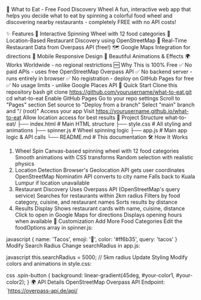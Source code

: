 🍜 What to Eat - Free Food Discovery Wheel
A fun, interactive web app that helps you decide what to eat by spinning a colorful food wheel and discovering nearby restaurants - completely FREE with no API costs!

✨ Features
🎯 Interactive Spinning Wheel with 12 food categories
📍 Location-Based Restaurant Discovery using OpenStreetMap
🏪 Real-Time Restaurant Data from Overpass API (free!)
🗺️ Google Maps Integration for directions
📱 Mobile Responsive Design
🎨 Beautiful Animations & Effects
🌍 Works Worldwide - no regional restrictions
🆓 Why This is 100% Free
✅ No paid APIs - uses free OpenStreetMap Overpass API
✅ No backend server - runs entirely in browser
✅ No registration - deploy on GitHub Pages for free
✅ No usage limits - unlike Google Places API
🚀 Quick Start
Clone this repository
bash
git clone https://github.com/yourusername/what-to-eat.git
cd what-to-eat
Enable GitHub Pages
Go to your repo settings
Scroll to "Pages" section
Set source to "Deploy from a branch"
Select "main" branch and "/ (root)"
Access your app
Visit https://yourusername.github.io/what-to-eat
Allow location access for best results
📁 Project Structure
what-to-eat/
├── index.html          # Main HTML structure
├── style.css          # All styling and animations
├── spinner.js         # Wheel spinning logic
├── app.js            # Main app logic & API calls
└── README.md         # This documentation
🛠️ How It Works
1. Wheel Spin
Canvas-based spinning wheel with 12 food categories
Smooth animations with CSS transforms
Random selection with realistic physics
2. Location Detection
Browser's Geolocation API gets user coordinates
OpenStreetMap Nominatim API converts to city name
Falls back to Kuala Lumpur if location unavailable
3. Restaurant Discovery
Uses Overpass API (OpenStreetMap's query service)
Searches for restaurants within 2km radius
Filters by food category, cuisine, and restaurant names
Sorts results by distance
4. Results Display
Shows restaurant cards with name, cuisine, distance
Click to open in Google Maps for directions
Displays opening hours when available
🔧 Customization
Add More Food Categories
Edit the foodOptions array in spinner.js:

javascript
{ name: 'Tacos', emoji: '🌮', color: '#ff6b35', query: 'tacos' }
Modify Search Radius
Change searchRadius in app.js:

javascript
this.searchRadius = 5000; // 5km radius
Update Styling
Modify colors and animations in style.css:

css
.spin-button {
    background: linear-gradient(45deg, #your-color1, #your-color2);
}
🌍 API Details
OpenStreetMap Overpass API
Endpoint: `https://overpass-api.de/api/
